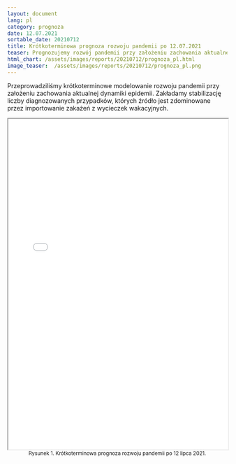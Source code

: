 ```yaml
---
layout: document
lang: pl
category: prognoza
date: 12.07.2021
sortable_date: 20210712
title: Krótkoterminowa prognoza rozwoju pandemii po 12.07.2021 
teaser: Prognozujemy rozwój pandemii przy założeniu zachowania aktualnej dynamiki epidemii.
html_chart: /assets/images/reports/20210712/prognoza_pl.html
image_teaser:  /assets/images/reports/20210712/prognoza_pl.png
---
```


Przeprowadziliśmy krótkoterminowe modelowanie rozwoju pandemii przy założeniu zachowania aktualnej dynamiki epidemii. Zakładamy stabilizację liczby diagnozowanych przypadków, których źródło jest zdominowane przez importowanie zakażeń z wycieczek wakacyjnych.


<div style="text-align: center" class="row 80%">
    <span class="image fit">
        <iframe src="{{ page.html_chart }}" alt="" style="width: 100%; height:54em;"></iframe>
    </span>
    <small>Rysunek 1. Krótkoterminowa prognoza rozwoju pandemii po 12 lipca 2021.</small>
</div>
